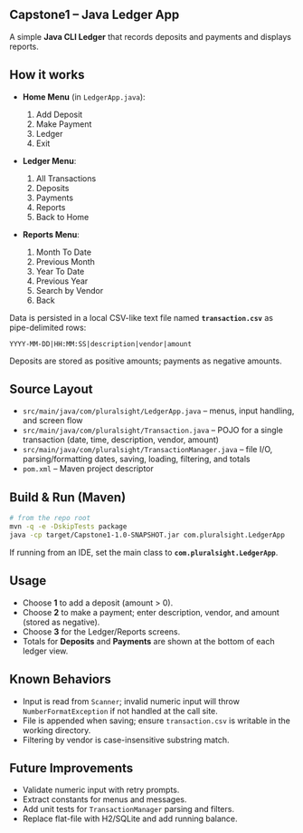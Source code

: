 ## Capstone1 – Java Ledger App

A simple **Java CLI Ledger** that records deposits and payments and displays reports.

## How it works
- **Home Menu** (in `LedgerApp.java`):  
  1) Add Deposit  
  2) Make Payment  
  3) Ledger  
  4) Exit

- **Ledger Menu**:  
  1) All Transactions  
  2) Deposits  
  3) Payments  
  4) Reports  
  5) Back to Home

- **Reports Menu**:  
  1) Month To Date  
  2) Previous Month  
  3) Year To Date  
  4) Previous Year  
  5) Search by Vendor  
  0) Back

Data is persisted in a local CSV-like text file named **`transaction.csv`** as pipe-delimited rows:
```
YYYY-MM-DD|HH:MM:SS|description|vendor|amount
```
Deposits are stored as positive amounts; payments as negative amounts.

## Source Layout
- `src/main/java/com/pluralsight/LedgerApp.java` – menus, input handling, and screen flow  
- `src/main/java/com/pluralsight/Transaction.java` – POJO for a single transaction (date, time, description, vendor, amount)  
- `src/main/java/com/pluralsight/TransactionManager.java` – file I/O, parsing/formatting dates, saving, loading, filtering, and totals  
- `pom.xml` – Maven project descriptor

## Build & Run (Maven)
```bash
# from the repo root
mvn -q -e -DskipTests package
java -cp target/Capstone1-1.0-SNAPSHOT.jar com.pluralsight.LedgerApp
```

If running from an IDE, set the main class to **`com.pluralsight.LedgerApp`**.

## Usage
- Choose **1** to add a deposit (amount > 0).  
- Choose **2** to make a payment; enter description, vendor, and amount (stored as negative).  
- Choose **3** for the Ledger/Reports screens.  
- Totals for **Deposits** and **Payments** are shown at the bottom of each ledger view.

## Known Behaviors
- Input is read from `Scanner`; invalid numeric input will throw `NumberFormatException` if not handled at the call site.
- File is appended when saving; ensure `transaction.csv` is writable in the working directory.
- Filtering by vendor is case-insensitive substring match.

## Future Improvements 
- Validate numeric input with retry prompts.
- Extract constants for menus and messages.
- Add unit tests for `TransactionManager` parsing and filters.
- Replace flat-file with H2/SQLite and add running balance.

